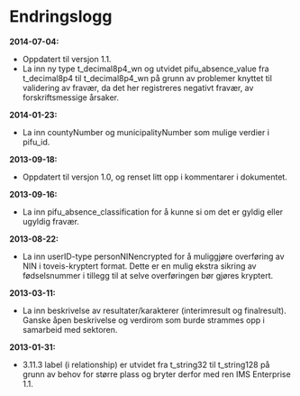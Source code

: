 # Endringslogg

**2014-07-04:**  

* Oppdatert til versjon 1.1.
* La inn ny type t_decimal8p4_wn og utvidet pifu_absence_value fra t_decimal8p4 til t_decimal8p4_wn på grunn av problemer knyttet til validering av fravær, da det her registreres negativt fravær, av forskriftsmessige årsaker.

**2014-01-23:**  

* La inn countyNumber og municipalityNumber som mulige verdier i pifu_id.

**2013-09-18:**  

* Oppdatert til versjon 1.0, og renset litt opp i kommentarer i dokumentet.

**2013-09-16:**  

* La inn pifu_absence_classification for å kunne si om det er gyldig eller ugyldig fravær.

**2013-08-22:**  

* La inn userID-type personNINencrypted for å muliggjøre overføring av NIN i toveis-kryptert format. Dette er en mulig ekstra sikring av fødselsnummer i tillegg til at selve overføringen bør gjøres kryptert.

**2013-03-11:**  

* La inn beskrivelse av resultater/karakterer (interimresult og finalresult). Ganske åpen beskrivelse og verdirom som burde strammes opp i samarbeid med sektoren.

**2013-01-31:**  

* 3.11.3 label (i relationship) er utvidet fra t_string32 til t_string128 på grunn av behov for større plass og bryter derfor med ren IMS Enterprise 1.1.
